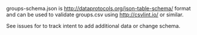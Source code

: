 groups-schema.json is http://dataprotocols.org/json-table-schema/ format and can be used to validate groups.csv using http://csvlint.io/ or similar.

See issues for to track intent to add additional data or change schema.
